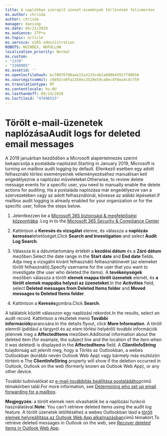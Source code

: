 ```yaml
---
title: A naplókban szereplő üzenet-események törlésének felismerése
ms.author: chrisda
author: chrisda
manager: dansimp
ms.date: 04/21/2020
ms.audience: ITPro
ms.topic: article
ms.service: o365-administration
ROBOTS: NOINDEX, NOFOLLOW
localization_priority: Normal
ms.custom:
- "1370"
- "3100005"
ms.assetid: ''
ms.openlocfilehash: bc78076706aee15a3133c4b1a89064591f790b58
ms.sourcegitcommit: c6692ce0fa1358ec3529e59ca0ecdfdea4cdc759
ms.translationtype: MT
ms.contentlocale: hu-HU
ms.lasthandoff: 09/14/2020
ms.locfileid: "47696515"
---
```

# <a name="audit-logs-for-deleted-email-messages"></a><span data-ttu-id="6bed1-102">Törölt e-mail-üzenetek naplózása</span><span class="sxs-lookup"><span data-stu-id="6bed1-102">Audit logs for deleted email messages</span></span>

<span data-ttu-id="6bed1-103">A 2019 januárban kezdődően a Microsoft alapértelmezés szerint bekapcsolja a postaláda-naplózást.</span><span class="sxs-lookup"><span data-stu-id="6bed1-103">Starting in January 2019, Microsoft is turning on mailbox audit logging by default.</span></span> <span data-ttu-id="6bed1-104">Ellenkező esetben egy adott felhasználó törlési eseményeinek véleményezéséhez manuálisan kell engedélyeznie a naplózási műveleteket.</span><span class="sxs-lookup"><span data-stu-id="6bed1-104">Otherwise, to review delete message events for a specific user, you need to manually enable the delete actions for auditing.</span></span> <span data-ttu-id="6bed1-105">Ha a postaláda naplózása már engedélyezve van a szervezetében vagy az adott felhasználónál, kövesse az alábbi lépéseket.</span><span class="sxs-lookup"><span data-stu-id="6bed1-105">If mailbox audit logging is already enabled for your organization or for the specific user, follow the steps below.</span></span>

1. <span data-ttu-id="6bed1-106">Jelentkezzen be a [Microsoft 365 biztonsági & megfelelőségi központjába](https://protection.office.com/) .</span><span class="sxs-lookup"><span data-stu-id="6bed1-106">Log in to the [Microsoft 365 Security & Compliance Center](https://protection.office.com/)</span></span>

2. <span data-ttu-id="6bed1-107">Kattintson a **Keresés és vizsgálat** elemre, és válassza a **naplózás keresése**lehetőséget.</span><span class="sxs-lookup"><span data-stu-id="6bed1-107">Click **Search and Investigation** and select **Audit Log Search**.</span></span>

3. <span data-ttu-id="6bed1-108">Válassza ki a dátumtartomány értékét a **kezdési dátum** és a **Záró dátum** mezőben.</span><span class="sxs-lookup"><span data-stu-id="6bed1-108">Select the date range in the **Start date** and **End date** fields.</span></span> <span data-ttu-id="6bed1-109">Adja meg a vizsgálni kívánt felhasználó felhasználónevét (az elemeket törölt felhasználó).</span><span class="sxs-lookup"><span data-stu-id="6bed1-109">Specify username for the user that you want to investigate (the user who deleted the items).</span></span> <span data-ttu-id="6bed1-110">A **tevékenységek** mezőben válassza a törölt **elemek mappa törölt üzenetek** elemét, és **a törölt elemek mappába helyezi az üzeneteket**.</span><span class="sxs-lookup"><span data-stu-id="6bed1-110">In the **Activities** field, select **Deleted messages from Deleted Items folder** and **Moved messages to Deleted Items folder**.</span></span>

4. <span data-ttu-id="6bed1-111">Kattintson a **Keresés**gombra.</span><span class="sxs-lookup"><span data-stu-id="6bed1-111">Click **Search**.</span></span>

<span data-ttu-id="6bed1-112">A találatok között válasszon egy naplózási rekordot.</span><span class="sxs-lookup"><span data-stu-id="6bed1-112">In the results, select an audit record.</span></span> <span data-ttu-id="6bed1-113">Kattintson a részletek menü **További információk**parancsára.</span><span class="sxs-lookup"><span data-stu-id="6bed1-113">In the details flyout, click **More Information**.</span></span> <span data-ttu-id="6bed1-114">A törölt elemről (például a tárgyról és az elem törlési helyéről) további információk jelennek meg a **AffectedItems** mezőben.</span><span class="sxs-lookup"><span data-stu-id="6bed1-114">Additional information about the deleted item (for example, the subject line and the location of the item when it was deleted) is displayed in the **AffectedItems** field.</span></span> <span data-ttu-id="6bed1-115">A **ClientInfoString** tulajdonság azt jeleníti meg, hogy a Törlés az Outlookban, a webes Outlookban (korábbi nevén Outlook Web App) vagy bármely más eszközön történt-e.</span><span class="sxs-lookup"><span data-stu-id="6bed1-115">The **ClientInfoString** property will show if the deletion occurred in Outlook, Outlook on the web (formerly known as Outlook Web App), or any other device.</span></span>

<span data-ttu-id="6bed1-116">További tudnivalókat az [e-mail-továbbítás beállítása postaládához](https://docs.microsoft.com/microsoft-365/compliance/auditing-troubleshooting-scenarios#determine-if-a-user-deleted-email-items)című témakörben talál.</span><span class="sxs-lookup"><span data-stu-id="6bed1-116">For more information, see [Determining who set up email forwarding for a mailbox](https://docs.microsoft.com/microsoft-365/compliance/auditing-troubleshooting-scenarios#determine-if-a-user-deleted-email-items).</span></span>

<span data-ttu-id="6bed1-117">**Megjegyzés**: a törölt elemek nem olvashatók be a naplózási funkció használatával.</span><span class="sxs-lookup"><span data-stu-id="6bed1-117">**Note**: You can't retrieve deleted items using the audit log feature.</span></span> <span data-ttu-id="6bed1-118">A törölt üzenetek letöltéséhez a webes Outlookban lásd a [törölt elemek helyreállítása az Outlook Web App alkalmazásban](https://support.office.com/article/C3D8FC15-EEEF-4F1C-81DF-E27964B7EDD4)című témakört.</span><span class="sxs-lookup"><span data-stu-id="6bed1-118">To retrieve deleted messages in Outlook on the web, see [Recover deleted items in Outlook Web App](https://support.office.com/article/C3D8FC15-EEEF-4F1C-81DF-E27964B7EDD4).</span></span>
